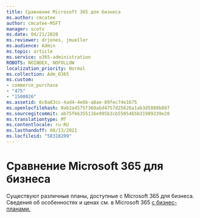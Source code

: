 ```yaml
---
title: Сравнение Microsoft 365 для бизнеса
ms.author: cmcatee
author: cmcatee-MSFT
manager: scotv
ms.date: 04/21/2020
ms.reviewer: drjones, jmueller
ms.audience: Admin
ms.topic: article
ms.service: o365-administration
ROBOTS: NOINDEX, NOFOLLOW
localization_priority: Normal
ms.collection: Adm_O365
ms.custom:
- commerce_purchase
- "475"
- "1500026"
ms.assetid: 6c0a83cc-4ad4-4e6b-a8ae-89fec74e1675
ms.openlocfilehash: 0ab2a4575f360abd4757d25626a1ab3d5888b887
ms.sourcegitcommit: ab75f66355116e995b3cb5505465b31989339e28
ms.translationtype: MT
ms.contentlocale: ru-RU
ms.lasthandoff: 08/13/2021
ms.locfileid: "58318209"
---
```

# <a name="compare-microsoft-365-for-business"></a>Сравнение Microsoft 365 для бизнеса

Существуют различные планы, доступные с Microsoft 365 для бизнеса. Сведения об особенностях и ценах см. в Microsoft 365 [с бизнес-планами.](https://www.microsoft.com/microsoft-365/business/compare-all-microsoft-365-business-products)  